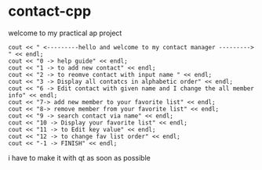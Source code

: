 # contact-cpp
welcome to my practical ap project
  
    cout << " <---------hello and welcome to my contact manager ---------> " << endl;
    cout << "0 -> help guide" << endl;
    cout << "1 -> to add new contact" << endl;
    cout << "2 -> to reomve contact with input name " << endl;
    cout << "3 -> Display all contatcs in alphabetic order" << endl;
    cout << "6 -> Edit contact with given name and I change the all member info" << endl;
    cout << "7-> add new member to your favorite list" << endl;
    cout << "8-> remove member from your favorite list" << endl;
    cout << "9 -> search contact via name" << endl;
    cout << "10 -> Display your favorite list" << endl;
    cout << "11 -> to Edit key value" << endl;
    cout << "12 -> to change fav list order" << endl;
    cout << "-1 -> FINISH" << endl;


i have to make it with qt as soon as possible
